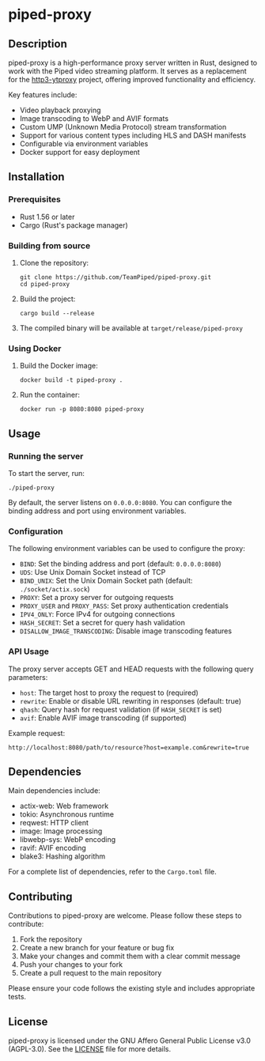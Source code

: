 # piped-proxy

## Description

piped-proxy is a high-performance proxy server written in Rust, designed to work with the Piped video streaming platform. It serves as a replacement for the [http3-ytproxy](https://github.com/TeamPiped/http3-ytproxy) project, offering improved functionality and efficiency.

Key features include:
- Video playback proxying
- Image transcoding to WebP and AVIF formats
- Custom UMP (Unknown Media Protocol) stream transformation
- Support for various content types including HLS and DASH manifests
- Configurable via environment variables
- Docker support for easy deployment

## Installation

### Prerequisites

- Rust 1.56 or later
- Cargo (Rust's package manager)

### Building from source

1. Clone the repository:
   ```
   git clone https://github.com/TeamPiped/piped-proxy.git
   cd piped-proxy
   ```

2. Build the project:
   ```
   cargo build --release
   ```

3. The compiled binary will be available at `target/release/piped-proxy`

### Using Docker

1. Build the Docker image:
   ```
   docker build -t piped-proxy .
   ```

2. Run the container:
   ```
   docker run -p 8080:8080 piped-proxy
   ```

## Usage

### Running the server

To start the server, run:

```
./piped-proxy
```

By default, the server listens on `0.0.0.0:8080`. You can configure the binding address and port using environment variables.

### Configuration

The following environment variables can be used to configure the proxy:

- `BIND`: Set the binding address and port (default: `0.0.0.0:8080`)
- `UDS`: Use Unix Domain Socket instead of TCP
- `BIND_UNIX`: Set the Unix Domain Socket path (default: `./socket/actix.sock`)
- `PROXY`: Set a proxy server for outgoing requests
- `PROXY_USER` and `PROXY_PASS`: Set proxy authentication credentials
- `IPV4_ONLY`: Force IPv4 for outgoing connections
- `HASH_SECRET`: Set a secret for query hash validation
- `DISALLOW_IMAGE_TRANSCODING`: Disable image transcoding features

### API Usage

The proxy server accepts GET and HEAD requests with the following query parameters:

- `host`: The target host to proxy the request to (required)
- `rewrite`: Enable or disable URL rewriting in responses (default: true)
- `qhash`: Query hash for request validation (if `HASH_SECRET` is set)
- `avif`: Enable AVIF image transcoding (if supported)

Example request:
```
http://localhost:8080/path/to/resource?host=example.com&rewrite=true
```

## Dependencies

Main dependencies include:

- actix-web: Web framework
- tokio: Asynchronous runtime
- reqwest: HTTP client
- image: Image processing
- libwebp-sys: WebP encoding
- ravif: AVIF encoding
- blake3: Hashing algorithm

For a complete list of dependencies, refer to the `Cargo.toml` file.

## Contributing

Contributions to piped-proxy are welcome. Please follow these steps to contribute:

1. Fork the repository
2. Create a new branch for your feature or bug fix
3. Make your changes and commit them with a clear commit message
4. Push your changes to your fork
5. Create a pull request to the main repository

Please ensure your code follows the existing style and includes appropriate tests.

## License

piped-proxy is licensed under the GNU Affero General Public License v3.0 (AGPL-3.0). See the [LICENSE](LICENSE) file for more details.
